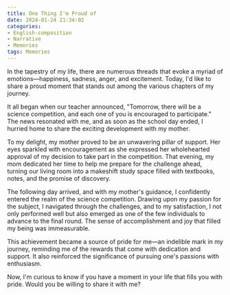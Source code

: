 ```yaml
---
title: One Thing I'm Proud of
date: 2024-01-24 21:34:02
categories: 
- English-composition
- Narrative
- Memories
tags: Memories
---
```


In the tapestry of my life, there are numerous threads that evoke a myriad of emotions—happiness, sadness, anger, and excitement. Today, I'd like to share a proud moment that stands out among the various chapters of my journey.

It all began when our teacher announced, "Tomorrow, there will be a science competition, and each one of you is encouraged to participate." The news resonated with me, and as soon as the school day ended, I hurried home to share the exciting development with my mother.

To my delight, my mother proved to be an unwavering pillar of support. Her eyes sparkled with encouragement as she expressed her wholehearted approval of my decision to take part in the competition. That evening, my mom dedicated her time to help me prepare for the challenge ahead, turning our living room into a makeshift study space filled with textbooks, notes, and the promise of discovery.

The following day arrived, and with my mother's guidance, I confidently entered the realm of the science competition. Drawing upon my passion for the subject, I navigated through the challenges, and to my satisfaction, I not only performed well but also emerged as one of the few individuals to advance to the final round. The sense of accomplishment and joy that filled my being was immeasurable.

This achievement became a source of pride for me—an indelible mark in my journey, reminding me of the rewards that come with dedication and support. It also reinforced the significance of pursuing one's passions with enthusiasm.

Now, I'm curious to know if you have a moment in your life that fills you with pride. Would you be willing to share it with me?
